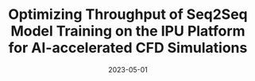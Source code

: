 ---
title: "Optimizing Throughput of Seq2Seq Model Training on the IPU Platform for AI-accelerated CFD Simulations"
collection: publications
permalink: /publication/2023-05-01-Optimizing-Throughput-of-Seq2Seq-Model-Training-on-the-IPU-Platform-for-AI-accelerated-CFD-Simulations
type: "journal"
excerpt: '{ISBN}: 0167-739X'
date: 2023-05-01
venue: '<em>Future Generation Computer Systems</em>(143), pp. 149--162'
paperurl: 'https://doi.org/10.1016/j.future.2023.05.004'
citation: ' P. Rosciszewski,  A. Krzywaniak,  <strong>S. Iserte</strong>,  K. Rojek, and  P. Gepner, &quot;Optimizing Throughput of Seq2Seq Model Training on the IPU Platform for AI-accelerated CFD Simulations.&quot; <em>Future Generation Computer Systems</em>(143), pp. 149--162, May 2023.'
---